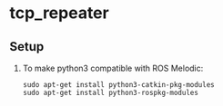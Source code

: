 # tcp_repeater

## Setup
1. To make python3 compatible with ROS Melodic:
    ```
    sudo apt-get install python3-catkin-pkg-modules
    sudo apt-get install python3-rospkg-modules
    ```